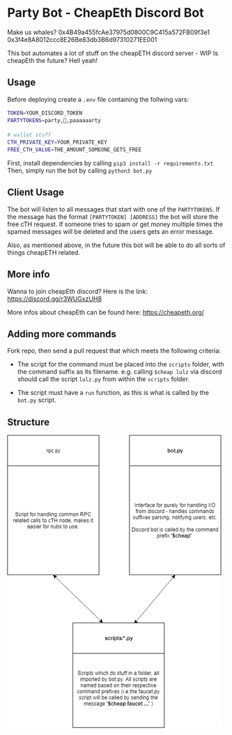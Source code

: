 # Party Bot - CheapEth Discord Bot

Make us whales? 
0x4B49a455fcAe37975d0800C9C415a572FB09f3e1
0x3f4e8A8012ccc8E26Be83db3B6d97310271EE001

This bot automates a lot of stuff on the cheapETH discord server - WIP
Is cheapEth the future? Hell yeah!

## Usage

Before deploying create a `.env` file containing the follwing vars:

```Bash
TOKEN=YOUR_DISCORD_TOKEN
PARTYTOKENS=party,🚀,paaaaaarty

# wallet stuff
CTH_PRIVATE_KEY=YOUR_PRIVATE_KEY
FREE_CTH_VALUE=THE_AMOUNT_SOMEONE_GETS_FREE
```

First, install dependencies by calling `pip3 install -r requirements.txt`
Then, simply run the bot by calling `python3 bot.py`

## Client Usage

The bot will listen to all messages that start with one of the `PARTYTOKENS`. If the message has the format `[PARTYTOKEN] [ADDRESS]` the bot will store the free cTH request. If someone tries to spam or get money multiple times the spamed messages will be deleted and the users gets an error message.

Also, as mentioned above, in the future this bot will be able to do all sorts of things cheapETH related.

## More info

Wanna to join cheapEth discord? Here is the link: https://discord.gg/r3WUGxzUH8

More infos about cheapEth can be found here: https://cheapeth.org/

## Adding more commands
Fork repo, then send a pull request that which meets the following criteria:

 - The script for the command must be placed into the `scripts` folder, with the
	 command suffix as its filename. e.g. calling `$cheap lulz` via discord should
	 call the script `lulz.py` from within the `scripts` folder.

 - The script must have a `run` function, as this is what is called by the
	 `bot.py` script. 


## Structure

![diagram](./imgs/diagram.png)
